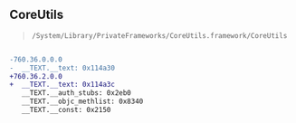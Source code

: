 ## CoreUtils

> `/System/Library/PrivateFrameworks/CoreUtils.framework/CoreUtils`

```diff

-760.36.0.0.0
-  __TEXT.__text: 0x114a30
+760.36.2.0.0
+  __TEXT.__text: 0x114a3c
   __TEXT.__auth_stubs: 0x2eb0
   __TEXT.__objc_methlist: 0x8340
   __TEXT.__const: 0x2150

```
